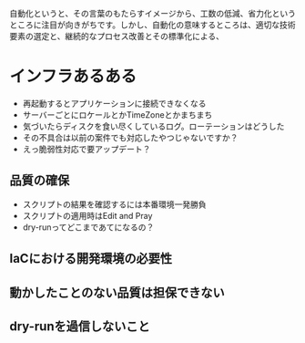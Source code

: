


自動化というと、その言葉のもたらすイメージから、工数の低減、省力化というところに注目が向きがちです。しかし、自動化の意味するところは、適切な技術要素の選定と、継続的なプロセス改善とその標準化による、


# インフラあるある

- 再起動するとアプリケーションに接続できなくなる
- サーバーごとにロケールとかTimeZoneとかまちまち
- 気づいたらディスクを食い尽くしているログ。ローテーションはどうした
- その不具合は以前の案件でも対応したやつじゃないですか？
- えっ脆弱性対応で要アップデート？

## 品質の確保

- スクリプトの結果を確認するには本番環境一発勝負
- スクリプトの適用時はEdit and Pray
- dry-runってどこまであてになるの？

## IaCにおける開発環境の必要性

## 動かしたことのない品質は担保できない

## dry-runを過信しないこと